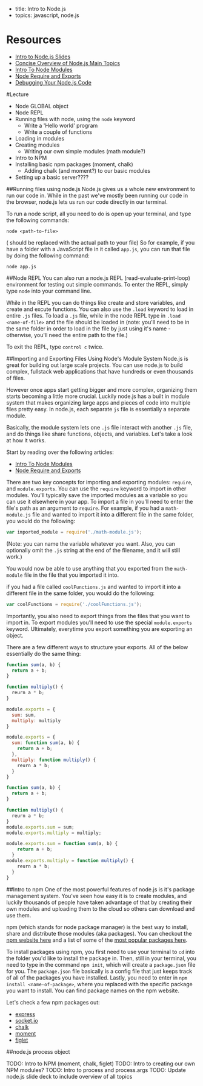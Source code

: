 - title: Intro to Node.js
- topics: javascript, node.js

# Resources
- [Intro to Node.js Slides](https://slides.com/nmadd/intro-to-node-js-and-express-3/live#/)
- [Concise Overview of Node.js Main Topics](http://webapplog.com/node-js-fundamentals-a-concise-overview-of-the-main-concepts/)
- [Intro To Node Modules](https://www.sitepoint.com/understanding-module-exports-exports-node-js/)
- [Node Require and Exports](http://openmymind.net/2012/2/3/Node-Require-and-Exports/)
- [Debugging Your Node.js Code](https://spin.atomicobject.com/2015/09/25/debug-node-js/)

#Lecture

- Node GLOBAL object
- Node REPL
- Running files with node, using the `node` keyword
  - Write a 'Hello world' program
  - Write a couple of functions
- Loading in modules
- Creating modules
  - Writing our own simple modules (math module?)
- Intro to NPM
- Installing basic npm packages (moment, chalk)
  - Adding chalk (and moment?) to our basic modules
- Setting up a basic server????

##Running files using node.js
Node.js gives us a whole new environment to run our code in. While in the past we've mostly been running our code in the browser, node.js lets us run our code directly in our terminal.

To run a node script, all you need to do is open up your terminal, and type the following commands:
```
node <path-to-file>
```
(<path-to-file> should be replaced with the actual path to your file)
So for example, if you have a folder with a JavaScript file in it called `app.js`, you can run that file by doing the following command:
```
node app.js
```

##Node REPL
You can also run a node.js REPL (read-evaluate-print-loop) environment for testing out simple commands. To enter the REPL, simply type `node` into your command line.

While in the REPL you can do things like create and store variables, and create and excute functions. You can also use the `.load` keyword to load in entire `.js` files. To load a `.js` file, while in the node REPL type in `.load <name-of-file>` and the file should be loaded in (note: you'll need to be in the same folder in order to load in the file by just using it's name - otherwise, you'll need the entire path to the file.)

To exit the REPL, type `control c` twice.

##Importing and Exporting Files Using Node's Module System
Node.js is great for building out large scale projects. You can use node.js to build complex, fullstack web applications that have hundreds or even thousands of files.

However once apps start getting bigger and more complex, organizing them starts becoming a little more crucial. Luckily node.js has a built in module system that makes organizing large apps and pieces of code into multiple files pretty easy. In node.js, each separate `js` file is essentially a separate module.

Basically, the module system lets one `.js` file interact with another `.js` file, and do things like share functions, objects, and variables. Let's take a look at how it works.

Start by reading over the following articles:
- [Intro To Node Modules](https://www.sitepoint.com/understanding-module-exports-exports-node-js/)
- [Node Require and Exports](http://openmymind.net/2012/2/3/Node-Require-and-Exports/)

There are two key concepts for importing and exporting modules: `require`, and `module.exports`.
You can use the `require` keyword to import in other modules. You'll typically save the imported modules as a variable so you can use it elsewhere in your app. To import a file in you'll need to enter the file's path as an argument to `require`. For example, if you had a `math-module.js` file and wanted to import it into a different file in the same folder, you would do the following:
```js
var imported_module = require('./math-module.js');
```
(Note: you can name the variable whatever you want. Also, you can optionally omit the `.js` string at the end of the filename, and it will still work.)

You would now be able to use anything that you exported from the `math-module` file in the file that you imported it into.

if you had a file called `coolFunctions.js` and wanted to import it into a different file in the same folder, you would do the following:
```js
var coolFunctions = require('./coolFunctions.js');
```

Importantly, you also need to export things from the files that you want to import in. To export modules you'll need to use the special `module.exports` keyword. Ultimately, everytime you export something you are exporting an object.

There are a few different ways to structure your exports. All of the below essentially do the same thing:
```js
function sum(a, b) {
  return a + b;
}

function multiply() {
  reurn a * b;
}

module.exports = {
  sum: sum,
  multiply: multiply
}
```
```js
module.exports = {
  sum: function sum(a, b) {
    return a + b;
  },
  multiply: function multiply() {
    reurn a * b;
  }
}
```
```js
function sum(a, b) {
  return a + b;
}

function multiply() {
  reurn a * b;
}
module.exports.sum = sum;
module.exports.multiply = multiply;
```
```js
module.exports.sum = function sum(a, b) {
    return a + b;
  }
module.exports.multiply = function multiply() {
    reurn a * b;
  }
}
```
##Intro to npm
One of the most powerful features of node.js is it's package management system. You've seen how easy it is to create modules, and luckily thousands of people have taken advantage of that by creating their own modules and uploading them to the cloud so others can download and use them.

npm (which stands for node package manager) is the best way to install, share and distribute those modules (aka packages). You can checkout the [npm website here](https://www.npmjs.com/) and a list of some of the [most popular packages here](https://www.npmjs.com/browse/star).  

To install packages using npm, you first need to use your terminal to `cd` into the folder you'd like to install the package in. Then, still in your terminal, you need to type in the command `npm init`, which will create a `package.json` file for you. The `package.json` file basically is a config file that just keeps track of all of the packages you have installed. Lastly, you need to enter in `npm install <name-of-package>`, where you replaced <name-of-package> with the specific package you want to install. You can find package names on the npm website.

Let's check a few npm packages out:
- [express](https://www.npmjs.com/package/express)
- [socket.io](https://www.npmjs.com/package/socket.io)
- [chalk](https://www.npmjs.com/package/chalk)
- [moment](https://www.npmjs.com/package/moment)
- [figlet](https://www.npmjs.com/package/figlet)

##node.js process object



TODO: Intro to NPM (moment, chalk, figlet)
TODO: Intro to creating our own NPM modules?
TODO: Intro to process and process.args
TODO: Update node.js slide deck to include overview of all topics

